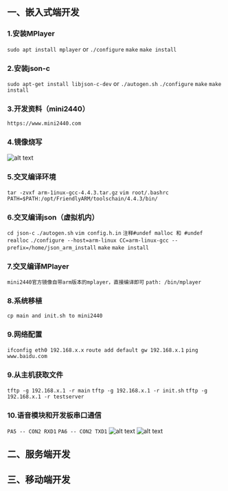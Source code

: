 ## 一、嵌入式端开发
### 1.安装MPlayer
```sudo apt install mplayer```
or
```./configure```
```make```
```make install```

### 2.安装json-c
```sudo apt-get install libjson-c-dev``` 
or
```./autogen.sh```
```./configure```
```make```
```make install```

### 3.开发资料（mini2440）
```https://www.mini2440.com```

### 4.镜像烧写
![alt text](alias/image.png)

### 5.交叉编译环境
```tar -zvxf arm-1inux-gcc-4.4.3.tar.gz```
```vim root/.bashrc```
```PATH=$PATH:/opt/FriendlyARM/toolschain/4.4.3/bin/```

### 6.交叉编译json（虚拟机内）
```cd json-c```
```./autogen.sh```
```vim config.h.in```
```注释#undef malloc 和 #undef realloc```
```./configure --host=arm-linux CC=arm-linux-gcc --prefix=/home/json_arm_install```
```make```
```make install```

### 7.交叉编译MPlayer
```mini2440官方镜像自带arm版本的mplayer，直接编译即可```
```path: /bin/mplayer```

### 8.系统移植
```cp main and init.sh to mini2440```

### 9.网络配置
```ifconfig eth0 192.168.x.x```
```route add default gw 192.168.x.1```
```ping www.baidu.com```

### 9.从主机获取文件
```tftp -g 192.168.x.1 -r main```
```tftp -g 192.168.x.1 -r init.sh```
```tftp -g 192.168.x.1 -r testserver```

### 10.语音模块和开发板串口通信
```PA5 -- CON2 RXD1```
```PA6 -- CON2 TXD1```
![alt text](alias/image1.png)
![alt text](alias/image2.png)


## 二、服务端开发

## 三、移动端开发